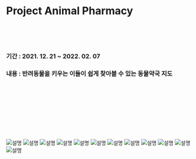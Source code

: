 # Project Animal Pharmacy
</br>
</br>
</br>
<h3>기간 : 2021. 12. 21 ~ 2022. 02. 07</h3>
<h3>내용 : 반려동물을 키우는 이들이 쉽게 찾아볼 수 있는 동물약국 지도</h3>

</br>
</br>
</br>
</br>
</br>
</br>
</br>
</br>

![설명](/../Images/Images/image1.jpg)
![설명](/../Images/Images/image2.jpg)
![설명](/../Images/Images/image3.jpg)
![설명](/../Images/Images/image4.jpg)
![설명](/../Images/Images/image5.jpg)
![설명](/../Images/Images/image6.jpg)
![설명](/../Images/Images/image7.jpg)
![설명](/../Images/Images/image8.jpg)
![설명](/../Images/Images/image9.jpg)
![설명](/../Images/Images/image10.jpg)
![설명](/../Images/Images/image11.jpg)
![설명](/../Images/Images/image12.jpg)
